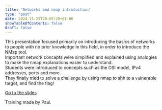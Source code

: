 ```yaml
---
title: 'Networks and nmap introduction'
type: "post"
date: 2024-11-25T20:05:20+01:00
showTableOfContents: false
draft: false
---
```

This presentation focused primarily on introducing the basics of networks to people with no prior knowledge in this field, in order to introduce the NMap tool.  
Important network concepts were simplified and explained using analogies to make the nmap explanations easier to understand.   
Students were introduced to concepts such as the OSI model, IPv4 addresses, ports and more.  
They finally tried to solve a challenge by using nmap to shh to a vulnerable target, and find the flag!  

[Go to the slides](https://drive.google.com/file/d/10-h4wxwoA2nndBW-EAzM_OaoLvTttLOc/view?usp=drive_link)

Training made by Paul.